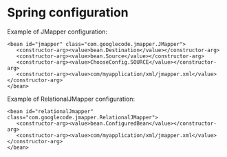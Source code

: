 # Spring configuration #

Example of JMapper configuration:
```
<bean id="jmapper" class="com.googlecode.jmapper.JMapper">
   <constructor-arg><value>bean.Destination</value></constructor-arg>
   <constructor-arg><value>bean.Source</value></constructor-arg>
   <constructor-arg><value>ChooseConfig.SOURCE</value></constructor-arg>
   <constructor-arg><value>com/myapplication/xml/jmapper.xml</value></constructor-arg>
</bean>
```
Example of RelationalJMapper configuration:
```
<bean id="relationalJmapper" class="com.googlecode.jmapper.RelationalJMapper">
   <constructor-arg><value>bean.ConfiguredBean</value></constructor-arg>
   <constructor-arg><value>com/myapplication/xml/jmapper.xml</value></constructor-arg>
</bean>
```